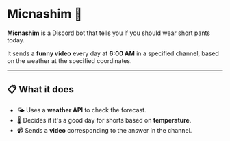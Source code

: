 # Micnashim 👖

**Micnashim** is a Discord bot that tells you if you should wear short pants today.

It sends a **funny video** every day at **6:00 AM** in a specified channel, based on the weather at the specified coordinates.

---

## 📋 What it does

- 🌤️ Uses a **weather API** to check the forecast.
- 🌡️ Decides if it's a good day for shorts based on **temperature**.
- 📹 Sends a **video** corresponding to the answer in the channel.
